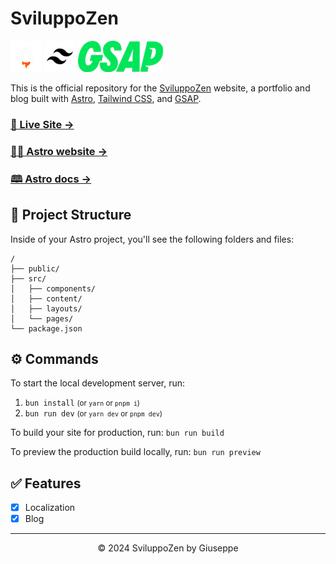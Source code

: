 # SviluppoZen

<a href="https://astro.build/">![Astro](.github/images/astro-icon.png)</a>
<a href="https://tailwindcss.com/">![Tailwind](.github/images/tailwind-icon.png)</a>
<a href="https://gsap.com/">![Gsap](.github/images/gsap.png)</a>

This is the official repository for the [SviluppoZen](https://sviluppozen.it) website, a portfolio and blog built with [Astro](https://astro.build), [Tailwind CSS](https://tailwindcss.com/), and [GSAP](https://gsap.com/).

### [🧪 Live Site →](https://sviluppozen.it)

### [🧑‍🚀 Astro website →](https://astro.build/)

### [🕮 Astro docs →](https://docs.astro.build/en/getting-started/)

## 🚀 Project Structure
Inside of your Astro project, you'll see the following folders and files:
```
/
├── public/
├── src/
│   ├── components/
│   ├── content/
│   ├── layouts/
│   └── pages/
└── package.json
```
## ⚙️ Commands

To start the local development server, run:

1. `bun install`  <small>(or `yarn` or `pnpm i`)</small>
2. `bun run dev`  <small>(or `yarn dev` or `pnpm dev`)</small>

To build your site for production, run:
`bun run build`

To preview the production build locally, run:
`bun run preview`

## ✅ Features

- [x] Localization
- [x] Blog

---
<p align="center">© 2024 SviluppoZen by Giuseppe</p>
